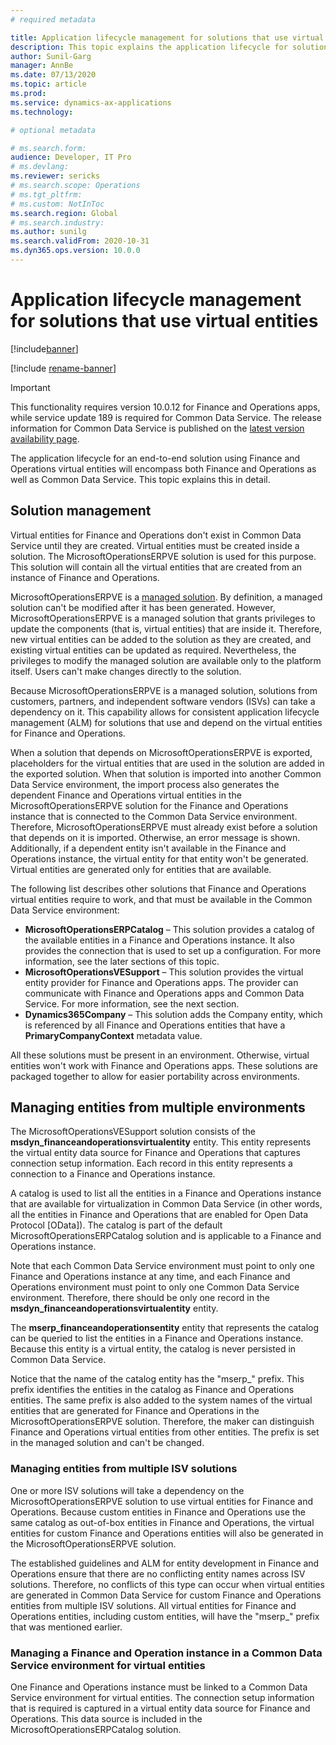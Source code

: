 ```yaml
---
# required metadata

title: Application lifecycle management for solutions that use virtual entities
description: This topic explains the application lifecycle for solutions that use virtual entities for Finance and Operations.
author: Sunil-Garg
manager: AnnBe
ms.date: 07/13/2020
ms.topic: article
ms.prod:
ms.service: dynamics-ax-applications
ms.technology: 

# optional metadata

# ms.search.form:
audience: Developer, IT Pro
# ms.devlang: 
ms.reviewer: sericks
# ms.search.scope: Operations
# ms.tgt_pltfrm: 
# ms.custom: NotInToc
ms.search.region: Global
# ms.search.industry:
ms.author: sunilg
ms.search.validFrom: 2020-10-31
ms.dyn365.ops.version: 10.0.0
---
```


# Application lifecycle management for solutions that use virtual entities

[!include[banner](../includes/banner.md)]

[!include [rename-banner](~/includes/cc-data-platform-banner.md)]

> [!IMPORTANT]
> This functionality requires version 10.0.12 for Finance and Operations apps, while service update 189 is required for Common Data Service. The release information for Common Data Service is published on the [latest version availability page](https://docs.microsoft.com/business-applications-release-notes/dynamics/released-versions/dynamics-365ce#all-version-availability).

The application lifecycle for an end-to-end solution using Finance and Operations virtual entities will encompass both Finance and Operations as well as Common Data Service. This topic explains this in detail.

## Solution management

Virtual entities for Finance and Operations don't exist in Common Data Service until they are created. Virtual entities must be created inside a solution. The MicrosoftOperationsERPVE solution is used for this purpose. This solution will contain all the virtual entities that are created from an instance of Finance and Operations.

MicrosoftOperationsERPVE is a [managed solution](https://docs.microsoft.com/powerapps/developer/common-data-service/introduction-solutions). By definition, a managed solution can't be modified after it has been generated. However, MicrosoftOperationsERPVE is a managed solution that grants privileges to update the components (that is, virtual entities) that are inside it. Therefore, new virtual entities can be added to the solution as they are created, and existing virtual entities can be updated as required. Nevertheless, the privileges to modify the managed solution are available only to the platform itself. Users can't make changes directly to the solution.

Because MicrosoftOperationsERPVE is a managed solution, solutions from customers, partners, and independent software vendors (ISVs) can take a dependency on it. This capability allows for consistent application lifecycle management (ALM) for solutions that use and depend on the virtual entities for Finance and Operations.

When a solution that depends on MicrosoftOperationsERPVE is exported, placeholders for the virtual entities that are used in the solution are added in the exported solution. When that solution is imported into another Common Data Service environment, the import process also generates the dependent Finance and Operations virtual entities in the MicrosoftOperationsERPVE solution for the Finance and Operations instance that is connected to the Common Data Service environment. Therefore, MicrosoftOperationsERPVE must already exist before a solution that depends on it is imported. Otherwise, an error message is shown. Additionally, if a dependent entity isn't available in the Finance and Operations instance, the virtual entity for that entity won't be generated. Virtual entities are generated only for entities that are available.

The following list describes other solutions that Finance and Operations virtual entities require to work, and that must be available in the Common Data Service environment:

- **MicrosoftOperationsERPCatalog** – This solution provides a catalog of the available entities in a Finance and Operations instance. It also provides the connection that is used to set up a configuration. For more information, see the later sections of this topic.
- **MicrosoftOperationsVESupport** – This solution provides the virtual entity provider for Finance and Operations apps. The provider can communicate with Finance and Operations apps and Common Data Service. For more information, see the next section.
- **Dynamics365Company** – This solution adds the Company entity, which is referenced by all Finance and Operations entities that have a **PrimaryCompanyContext** metadata value.

All these solutions must be present in an environment. Otherwise, virtual entities won't work with Finance and Operations apps. These solutions are packaged together to allow for easier portability across environments.

## Managing entities from multiple environments

The MicrosoftOperationsVESupport solution consists of the **msdyn\_financeandoperationsvirtualentity** entity. This entity represents the virtual entity data source for Finance and Operations that captures connection setup information. Each record in this entity represents a connection to a Finance and Operations instance.

A catalog is used to list all the entities in a Finance and Operations instance that are available for virtualization in Common Data Service (in other words, all the entities in Finance and Operations that are enabled for Open Data Protocol \[OData\]). The catalog is part of the default MicrosoftOperationsERPCatalog solution and is applicable to a Finance and Operations instance.

Note that each Common Data Service environment must point to only one Finance and Operations instance at any time, and each Finance and Operations environment must point to only one Common Data Service environment. Therefore, there should be only one record in the **msdyn\_financeandoperationsvirtualentity** entity.

The **mserp\_financeandoperationsentity** entity that represents the catalog can be queried to list the entities in a Finance and Operations instance. Because this entity is a virtual entity, the catalog is never persisted in Common Data Service.

Notice that the name of the catalog entity has the "mserp\_" prefix. This prefix identifies the entities in the catalog as Finance and Operations entities. The same prefix is also added to the system names of the virtual entities that are generated for Finance and Operations in the MicrosoftOperationsERPVE solution. Therefore, the maker can distinguish Finance and Operations virtual entities from other entities. The prefix is set in the managed solution and can't be changed.

### Managing entities from multiple ISV solutions

One or more ISV solutions will take a dependency on the MicrosoftOperationsERPVE solution to use virtual entities for Finance and Operations. Because custom entities in Finance and Operations use the same catalog as out-of-box entities in Finance and Operations, the virtual entities for custom Finance and Operations entities will also be generated in the MicrosoftOperationsERPVE solution.

The established guidelines and ALM for entity development in Finance and Operations ensure that there are no conflicting entity names across ISV solutions. Therefore, no conflicts of this type can occur when virtual entities are generated in Common Data Service for custom Finance and Operations entities from multiple ISV solutions. All virtual entities for Finance and Operations entities, including custom entities, will have the "mserp\_" prefix that was mentioned earlier.

### Managing a Finance and Operation instance in a Common Data Service environment for virtual entities

One Finance and Operations instance must be linked to a Common Data Service environment for virtual entities. The connection setup information that is required is captured in a virtual entity data source for Finance and Operations. This data source is included in the MicrosoftOperationsERPCatalog solution.
